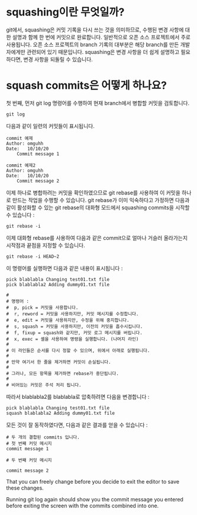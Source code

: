 # squashing이란 무엇일까?

git에서, squashing은 커밋 기록을 다시 쓰는 것을 의미하므로, 수행된 변경 사항에 대한 설명과 함께 한 번에 커밋으로 완료합니다. 일반적으로 오픈 소스 프로젝트에서 주로 사용됩니다. 오픈 소스 프로젝트의 branch 기록의 대부분은 해당 branch를 만든 개발자에게만 관련되어 있기 때문입니다. squashing은 변경 사항을 더 쉽게 설명하고 필요하다면, 변경 사항을 되돌릴 수 있습니다.

# squash commits은 어떻게 하나요?

첫 번째, 먼저 git log 명령어를 수행하여 현재 branch에서 병합할 커밋을 검토합니다.

```
git log
```

다음과 같이 일련의 커밋들이 표시됩니다.

```
commit 예제
Author: omguhh
Date:   10/10/20
    Commit message 1

commit 예제2
Author: omguhh
Date:   10/10/20
    Commit message 2
```

이제 하나로 병합하려는 커밋을 확인하였으므로 git rebase를 사용하여 이 커밋을 하나로 만드는 작업을 수행할 수 있습니다. git rebase가 이미 익숙하다고 가정하면 다음과 같이 활성화할 수 있는 git rebase의 대화형 모드에서 squashing commits을 시작할 수 있습니다 :

```
git rebase -i
```

이제 대화형 rebase를 사용하여 다음과 같은 commit으로 얼마나 거슬러 올라가는지 시작점과 끝점을 지정할 수 있습니다.

```
git rebase -i HEAD~2
```

이 명령어를 실행하면 다음과 같은 내용이 표시됩니다 :

```
pick blablabla Changing test01.txt file
pick blablabla2 Adding dummy01.txt file

#
# 명령어 :
#  p, pick = 커밋을 사용합니다.
#  r, reword = 커밋을 사용하지만, 커밋 메시지를 수정합니다.
#  e, edit = 커밋을 사용하지만, 수정을 위해 중지합니다. 
#  s, squash = 커밋을 사용하지만, 이전의 커밋을 흡수시킵니다.
#  f, fixup = squash와 같지만, 커밋 로그 메시지를 버립니다.
#  x, exec = 셸을 사용하여 명령을 실행합니다. (나머지 라인)
#
# 이 라인들은 순서를 다시 정할 수 있으며, 위에서 아래로 실행됩니다. 
#
# 만약 여기서 한 줄을 제거하면 커밋이 손실됩니다. 
#
# 그러나, 모든 항목을 제거하면 rebase가 중단됩니다.
#
# 비어있는 커밋은 주석 처리 됩니다.
```

따라서 blablabla2를 blablabla로 압축하려면 다음을 변경합니다 :

```
pick blablabla Changing test01.txt file
squash blablabla2 Adding dummy01.txt file

```

모든 것이 잘 동작하였다면, 다음과 같은 결과를 얻을 수 있습니다 :

```
# 두 개의 결합된 commits 입니다.
# 첫 번째 커밋 메시지
commit message 1

# 두 번째 커밋 메시지

commit message 2
```

That you can freely change before you decide to exit the editor to save these changes.

Running git log again should show you the commit message you entered before exiting the screen with the commits combined into one.
